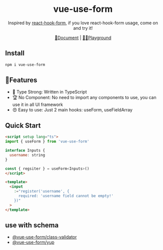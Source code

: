  <h1 align="center">
  vue-use-form
</h1>
<p align="center">
Inspired by <a href="https://react-hook-form.com/">react-hook-form</a>, if you love react-hook-form usage, come on and try it!
</p>
<p align="center">
  <a href="https://vue-use-form.netlify.app/">📝Document</a>
  |
  <a href="https://vue-use-form-play.netlify.app/">
  🤽‍♀️Playground
  </a>
</p>

## Install

```bash
npm i vue-use-form
```

## 🚀Features
- 🦾 Type Strong: Written in TypeScript
- 🏆 No Component: No need to import any components to use, you can use it in all UI framework
- 😍 Easy to use: Just 2 main hooks: useForm, useFieldArray



## Quick Start
```html
<script setup lang="ts">
import { useForm } from 'vue-use-form'

interface Inputs {
  username: string
}

const { regsiter } = useForm<Inputs>()
</script>

<template>
  <input
    :="register('username', {
      required: 'username field cannot be empty!'
    })"
  >
</template>
```


## use with schema
- [@vue-use-form/class-validator](https://github.com/vue-use-form/vue-use-form/tree/master/packages/resolver-class-validator)
- [@vue-use-form/yup](https://github.com/vue-use-form/vue-use-form/tree/master/packages/resolver-yup)


